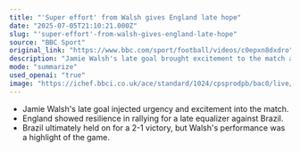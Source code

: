 ```yaml
---
title: "'Super effort' from Walsh gives England late hope"
date: "2025-07-05T21:10:21.000Z"
slug: "'super-effort'-from-walsh-gives-england-late-hope"
source: "BBC Sport"
original_link: "https://www.bbc.com/sport/football/videos/c0epxn8dxdro"
description: "Jamie Walsh's late goal brought excitement to the match as England showed resilience in rallying for a late equalizer against Brazil. Despite Brazil ultimately holding on for a 2-1 victory, Walsh's performance was a standout moment in the game. The match was filled with tension and drama, with both teams showing determination and skill throughout."
mode: "summarize"
used_openai: "true"
image: "https://ichef.bbci.co.uk/ace/standard/1024/cpsprodpb/bac0/live/eba5df50-59e3-11f0-b5c5-012c5796682d.jpg"
---
```


- Jamie Walsh's late goal injected urgency and excitement into the match.
- England showed resilience in rallying for a late equalizer against Brazil.
- Brazil ultimately held on for a 2-1 victory, but Walsh's performance was a highlight of the game.